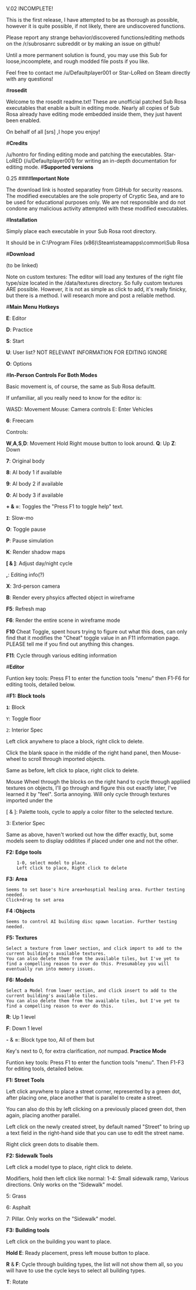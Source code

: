 V.02 INCOMPLETE!

This is the first release, I have attempted to be as thorough as possible, however it is quite possible, if not likely, there are undiscovered functions.

Please report any strange behavior/discovered functions/editing methods on the /r/subrosanrc subreddit or by making an issue on github!

Until a more permanent solution is found, you may use this Sub for loose,incoomplete, and rough modded file posts if you like. 

Feel free to contact me /u/Defaultplayer001 or Star-LoRed on Steam directly with any questions!

#**rosedit**

Welcome to the rosedit readme.txt! These are unofficial patched Sub Rosa executables that enable a built in editing mode. Nearly all copies of Sub Rosa already have editing mode embedded inside them, they just havent been enabled.

On behalf of all [srs] ,I hope you enjoy!

#**Credits**

/u/hontro for finding editing mode and patching the executables.
Star-LoRED (/u/Defaultplayer001) for writing an in-depth documentation for editing mode.
#**Supported versions**

0.25
####**Important Note**

The download link is hosted separatley from GitHub for security reasons. The modified executables are the sole property of Cryptic Sea, and are to be used for educational purposes only. We are not responsible and do not condone any malicious activity attempted with these modified executables.

#**Installation**

Simply place each executable in your Sub Rosa root directory.

It should be in C:\Program Files (x86)\Steam\steamapps\common\Sub Rosa

#**Download**

(to be linked)

Note on custom textures: The editor will load any textures of the right file type/size located in the /data/textures directory. So fully custom textures ARE possible. However, it is not as simple as click to add, it's really finicky, but there is a method. I will research more and post a reliable method.

#**Main Menu Hotkeys**

**E**: Editor

**D**: Practice

**S**: Start

**U**: User list? NOT RELEVANT INFORMATION FOR EDITING IGNORE

**O**: Options

#**In-Person Controls For Both Modes**

Basic movement is, of course, the same as Sub Rosa defaultt.

If unfamiliar, all you really need to know for the editor is:

WASD: Movement
Mouse: Camera controls
E: Enter Vehicles

**6**: Freecam

Controls:

**W**,**A**,**S**,**D**: Movement Hold Right mouse button to look around. 
**Q**: Up 
**Z**: Down

**7**: Original body

**8**: AI body 1 if available

**9**: AI body 2 if available

**0**: AI body 3 if available

**+ & =**: Toggles the "Press F1 to toggle help" text.

**``I``**: Slow-mo

**O**: Toggle pause

**P**: Pause simulation

**K**: Render shadow maps

**[ & ]**: Adjust day/night cycle

**,**: Editing info(?)

**X**: 3rd-person camera

**B**: Render every phsyics affected object in wireframe

**F5**: Refresh map

**F6**: Render the entire scene in wireframe mode

**F10** Cheat Toggle, spent hours trying to figure out what this does, can only find that it modifies the "Cheat" toggle value in an F11 information page. PLEASE tell me if you find out anything this changes. 

**F11**: Cycle through various editing information

#**Editor**

Funtion key tools: Press F1 to enter the function tools "menu" then F1-F6 for editing tools, detailed below.

#**F1: Block tools**

**``1``**: Block

``Y``: Toggle floor

``2``: Interior Spec

Left click anywhere to place a block, right click to delete. 

Click the blank space in the middle of the right hand panel, then Mouse-wheel to scroll through imported objects.

Same as before, left click to place, right click to delete.

Mouse Wheel through the blocks on the right hand to cycle through appliied textures on objects, I'll go through and figure this out exactly later, I've learned it by "feel". Sorta annoying. Will only cycle through textures imported under the 

[ & ]: Palette tools, cycle to apply a color filter to the selected texture.

3: Exterior Spec

Same as above, haven't worked out how the differ exactly, but, some models seem to display odditites if placed under one and not the other.

**F2: Edge tools**

        1-0, select model to place.
        Left click to place, Right click to delete
**F3: Area**

    Seems to set base's hire area+hosptial healing area. Further testing needed.
    Click+drag to set area
**F4 :Objects**

    Seems to control AI building disc spawn location. Further testing needed.
**F5: Textures**

    Select a texture from lower section, and click import to add to the current building's available textures.
    You can also delete them from the available tiles, but I've yet to find a compelling reason to ever do this. Presumabley you will       eventually run into memory issues.
**F6: Models**

    Select a Model from lower section, and click insert to add to the current building's available tiles.
    You can also delete them from the available tiles, but I've yet to find a compelling reason to ever do this.
**R**: Up 1 level

**F**: Down 1 level

**-** & **=**: Block type too, All of them but

Key's next to 0, for extra clarification, *not* numpad.
**Practice Mode**

Funtion key tools: Press F1 to enter the function tools "menu". Then F1-F3 for editing tools, detailed below.

**F1: Street Tools**

Left click anywhere to place a street corner, represented by a green dot, after placing one, place another that is parallel to create a street.

You can also do this by left clicking on a previously placed green dot, then again, placing another parallel.

Left click on the newly created street, by default named "Street" to bring up a text field in the right-hand side that you can use to edit the street name.

Right click green dots to disable them.

**F2: Sidewalk Tools**

Left click a model type to place, right click to delete.

Modifiers, hold then left click like normal:
1-4: Small sidewalk ramp, Various directions. Only works on the "Sidewalk" model.

5: Grass

6: Asphalt

7: Pillar. Only works on the "Sidewalk" model.

**F3: Building tools**

Left click on the building you want to place.

**Hold E**: Ready placement, press left mouse button to place.

**R** & **F**: Cycle through building types, the list will not show them all, so you will have to use the cycle keys to select all building types.

**T**: Rotate


